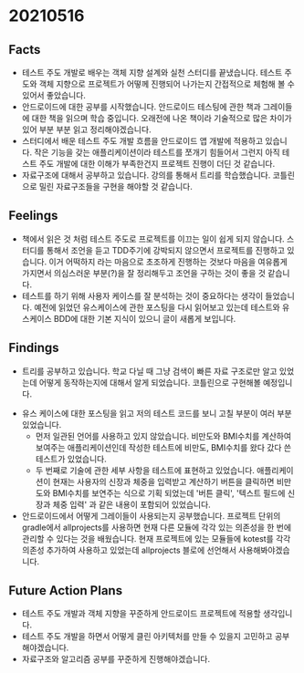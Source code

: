 # 20210516

## Facts

* 테스트 주도 개발로 배우는 객체 지향 설계와 실천 스터디를 끝냈습니다. 테스트 주도와 객체 지향으로 프로젝트가 어떻께 진행되어 나가는지 간접적으로 체험해 볼 수 있어서 좋았습니다. 
* 안드로이드에 대한 공부를 시작했습니다. 안드로이드 테스팅에 관한 책과 그레이들에 대한 책을 읽으며 학습 중입니다. 오래전에 나온 책이라 기술적으로 많은 차이가 있어 부분 부분 읽고 정리해야겠습니다. 
* 스터디에서 배운 테스트 주도 개발 흐름을 안드로이드 앱 개발에 적용하고 있습니다. 작은 기능을 갖는 애플리케이션이라 테스트를 쪼개기 힘들어서 그런지 아직 테스트 주도 개발에 대한 이해가 부족한건지 프로젝트 진행이 더딘 것 같습니다.
* 자료구조에 대해서 공부하고 있습니다. 강의를 통해서 트리를 학습했습니다. 코틀린으로 밀린 자료구조들을 구현을 해야할 것 같습니다.

## Feelings

- 책에서 읽은 것 처럼 테스트 주도로 프로젝트를 이끄는 일이 쉽게 되지 않습니다. 스터디를 통해서 조언을 듣고 TDD주기에 강박되지 않으면서 프로젝트를 진행하고 있습니다. 이거 어떡하지 라는 마음으로 초조하게 진행하는 것보다 마음을 여유롭게 가지면서 의심스러운 부분(?)을 잘 정리해두고 조언을 구하는 것이 좋을 것 같습니다.
- 테스트를 하기 위해 사용자 케이스를 잘 분석하는 것이 중요하다는 생각이 들었습니다. 예전에 읽었던 유스케이스에 관한 포스팅을 다시 읽어보고 있는데 테스트와 유스케이스 BDD에 대한 기본 지식이 있으니 글이 새롭게 보입니다. 

## Findings

* 트리를 공부하고 있습니다. 학교 다닐 때 그냥 검색이 빠른 자료 구조로만 알고 있었는데 어떻게 동작하는지에 대해서 알게 되었습니다. 코틀린으로 구현해볼 예정입니다. 

- 유스 케이스에 대한 포스팅을 읽고 저의 테스트 코드를 보니 고칠 부분이 여러 부분 있었습니다. 
  - 먼저 일관된 언어를 사용하고 있지 않았습니다. 비만도와 BMI수치를 계산하여 보여주는 애플리케이션인데 작성한 테스트에 비만도, BMI수치를 왔다 갔다 쓴 테스트가 있었습니다. 
  - 두 번째로 기술에 관한 세부 사항을 테스트에 표현하고 있었습니다. 애플리케이션이 현재는 사용자의 신장과 체중을 입력받고 계산하기 버튼을 클릭하면 비만도와 BMI수치를 보연주는 식으로 기획 되었는데 '버튼 클릭', '텍스트 필드에 신장과 체중 입력' 과 같은 내용이 포함되어 있었습니다. 
- 안드로이드에서 어떻게 그레이들이 사용되는지 공부했습니다. 프로젝트 단위의 gradle에서 allprojects를 사용하면 현재 다른 모듈에 각각 있는 의존성을 한 번에 관리할 수 있다는 것을 배웠습니다. 현재 프로젝트에 있는 모듈들에 kotest를 각각 의존성 추가하여 사용하고 있었는데 allprojects 블로에 선언해서 사용해봐야겠습니다.

## Future Action Plans

- 테스트 주도 개발과 객체 지향을 꾸준하게 안드로이드 프로젝트에 적용할 생각입니다. 
- 테스트 주도 개발을 하면서 어떻게 클린 아키텍처를 만들 수 있을지 고민하고 공부해야겠습니다. 
- 자료구조와 알고리즘 공부를 꾸준하게 진행해야겠습니다. 